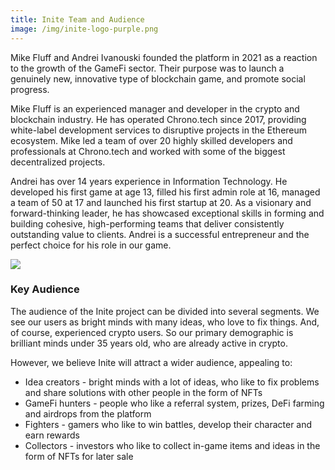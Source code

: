 ```yaml
---
title: Inite Team and Audience
image: /img/inite-logo-purple.png
---
```

Mike Fluff and Andrei Ivanouski founded the platform in 2021 as a reaction to the growth of the GameFi sector. Their purpose was to launch a genuinely new, innovative type of blockchain game, and promote social progress.

Mike Fluff is an experienced manager and developer in the crypto and blockchain industry. He has operated Chrono.tech since 2017, providing white-label development services to disruptive projects in the Ethereum ecosystem. Mike led a team of over 20 highly skilled developers and professionals at Chrono.tech and worked with some of the biggest decentralized projects.

Andrei has over 14 years experience in Information Technology. He developed his first game at age 13, filled his first admin role at 16, managed a team of 50 at 17 and launched his first startup at 20. As a visionary and forward-thinking leader, he has showcased exceptional skills in forming and building cohesive, high-performing teams that deliver consistently outstanding value to clients. Andrei is a successful entrepreneur and the perfect choice for his role in our game.

![](/img/inite-logo-purple.png)



### Key Audience

The audience of the Inite project can be divided into several segments. We see our users as bright minds with many ideas, who love to fix things. And, of course, experienced crypto users. So our primary demographic is brilliant minds under 35 years old, who are already active in crypto.



However, we believe Inite will attract a wider audience, appealing to: 

* Idea creators - bright minds with a lot of ideas, who like to fix problems and share solutions with other people in the form of NFTs
* GameFi hunters - people who like a referral system, prizes, DeFi farming and airdrops from the platform
* Fighters - gamers who like to win battles, develop their character and earn rewards 
* Collectors - investors who like to collect in-game items and ideas in the form of NFTs for later sale